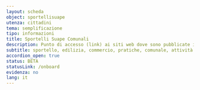 ```yaml
---
layout: scheda
object: sportellisuape
utenza: cittadini
tema: semplificazione
tipo: informazioni
title: Sportelli Suape Comunali
description: Punto di accesso (link) ai siti web dove sono pubblicate informazioni riguardanti gli Sportelli SUAPE dei Comuni dell'Umbria
subtitle: sportello, edilizia, commercio, pratiche, comunale, attività produttive
accordion_open: true
status: BETA
statusLink: /onboard
evidenza: no
lang: it
---
```

